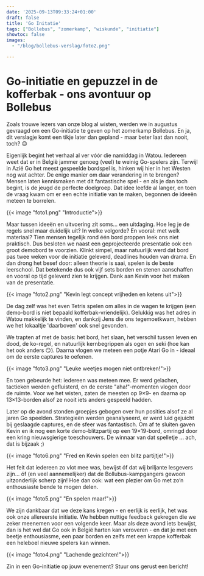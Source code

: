 ```yaml
---
date: '2025-09-13T09:33:24+01:00'
draft: false
title: 'Go Initatie'
tags: ["Bollebus", "zomerkamp", "wiskunde", "initiatie"]
showtoc: false
images:
  - "/blog/bollebus-verslag/foto2.png"

---
```


# Go-initiatie en gepuzzel in de kofferbak - ons avontuur op Bollebus


Zoals trouwe lezers van onze blog al wisten, werden we in augustus gevraagd om een Go-initiatie te geven op het zomerkamp Bollebus. En ja, dit verslagje komt een tikje later dan gepland - maar beter laat dan nooit, toch? 😉

Eigenlijk begint het verhaal al ver vóór die namiddag in Watou. Iedereen weet dat er in België jammer genoeg (veel) te weinig Go-spelers zijn. Terwijl in Azië Go het meest gespeelde bordspel is, hinken wij hier in het Westen nog wat achter. De enige manier om daar verandering in te brengen? Mensen laten kennismaken met dit fantastische spel - en als je dan toch begint, is de jeugd de perfecte doelgroep. Dat idee leefde al langer, en toen de vraag kwam om er een echte initiatie van te maken, begonnen de ideeën meteen te borrelen.

{{< image "foto1.png" "Introductie">}}

Maar tussen ideeën en uitvoering zit soms... een uitdaging. Hoe leg je de regels snel maar duidelijk uit? In welke volgorde? En vooral: met welk materiaal? Tien mensen tegelijk rond één bord proppen leek ons niet praktisch. Dus besloten we naast een geprojecteerde presentatie ook een groot demobord te voorzien. Klinkt simpel, maar natuurlijk werd dat bord pas twee weken voor de initiatie geleverd, deadlines houden van drama. En dan drong het besef door: alleen theorie is saai, spelen is de beste leerschool. Dat betekende dus ook vijf sets borden en stenen aanschaffen en vooral op tijd geleverd zien te krijgen. Dank aan Kevin voor het maken van de presentatie.

{{< image "foto2.png" "Kevin legt concept vrijheden en ketens uit">}}

De dag zelf was het even Tetris spelen om alles in de wagen te krijgen (een demo-bord is niet bepaald kofferbak-vriendelijk). Gelukkig was het adres in Watou makkelijk te vinden, en dankzij Jens die ons tegemoetkwam, hebben we het lokaaltje 'daarboven' ook snel gevonden.

We trapten af met de basis: het bord, het slaan, het verschil tussen leven en dood, de ko-regel, en natuurlijk kernbegrippen als ogen en seki (hoe kan het ook anders 😏). Daarna vlogen we meteen een potje Atari Go in - ideaal om de eerste captures te oefenen.

{{< image "foto3.png" "Leuke weetjes mogen niet ontbreken!">}}

En toen gebeurde het: iedereen was meteen mee. Er werd gelachen, tactieken werden gefluisterd, en de eerste "aha!"-momenten vlogen door de ruimte. Voor we het wisten, zaten de meesten op 9×9- en daarna op 13×13-borden alsof ze nooit iets anders gespeeld hadden.

Later op de avond stonden groepjes gebogen over hun posities alsof ze al jaren Go speelden. Strategieën werden geanalyseerd, er werd luid gejuicht bij geslaagde captures, en de sfeer was fantastisch. Om af te sluiten gaven Kevin en ik nog een korte demo-blitzpartij op een 19×19-bord, omringd door een kring nieuwsgierige toeschouwers. De winnaar van dat spelletje ... ach, dat is bijzaak ;)

{{< image "foto6.png" "Fred en Kevin spelen een blitz partijtje!">}}

Het feit dat iedereen zo vlot mee was, bewijst óf dat wij briljante lesgevers zijn... óf (en veel aannemelijker) dat de Bollubus-kampgangers gewoon uitzonderlijk scherp zijn! Hoe dan ook: wat een plezier om Go met zo’n enthousiaste bende te mogen delen.

{{< image "foto5.png" "En spelen maar!">}}

We zijn dankbaar dat we deze kans kregen - en eerlijk is eerlijk, het was ook onze allereerste initiatie. We hebben nuttige feedback gekregen die we zeker meenemen voor een volgende keer. Maar als deze avond iets bewijst, dan is het wel dat Go ook in België harten kan veroveren - en dat je met een beetje enthousiasme, een paar borden en zelfs met een krappe kofferbak een heleboel nieuwe spelers kan winnen.

{{< image "foto4.png" "Lachende gezichten!">}}

Zin in een Go-initiatie op jouw evenement? Stuur ons gerust een bericht!






